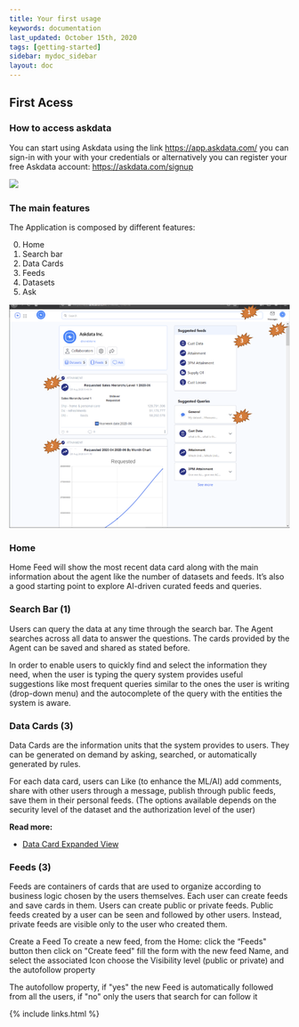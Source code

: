 ```yaml
---
title: Your first usage
keywords: documentation
last_updated: October 15th, 2020
tags: [getting-started]
sidebar: mydoc_sidebar
layout: doc
--- 
```


## First Acess

### How to access askdata

You can start using Askdata using the link <https://app.askdata.com/> you can sign-in with your with your credentials or alternatively you can register your free Askdata account: <https://askdata.com/signup>

![](https://uploads-ssl.webflow.com/5dff758010bfa7356f98e395/5f589d3235072a1e57b3b54e_9ApI7IibWWtz5IJBWMLOZtKqd6SKjps5vHmH0-VuWY6tS_Jb7QKPqPOmNxSJKYILnOtC_HtuUaPSi_zxSTvFY2Recz_W6akmUKUep9PlsAzm039h6btyi5F5U_j2ycnz5wPhEQE9.png)

### The main features

The Application is composed by different features:

0. Home
1. Search bar
2. Data Cards
3. Feeds
4. Datasets
5. Ask

![](media/your-first-usage_main.png)

### Home

Home Feed will show the most recent data card along with the main information about the agent like the number of datasets and feeds. It’s also a good starting point to explore AI-driven curated feeds and queries.

### Search Bar (1)

Users can query the data at any time through the search bar. The Agent searches across all data to answer the questions. The cards provided by the Agent can be saved and shared as stated before.

In order to enable users to quickly find and select the information they need, when the user is typing the query system provides useful suggestions like most frequent queries similar to the ones the user is writing (drop-down menu) and the autocomplete of the query with the entities the system is aware.

### Data Cards (3)

Data Cards are the information units that the system provides to users. They can be generated on demand by asking, searched, or automatically generated by rules.

For each data card, users can Like (to enhance the ML/AI) add comments, share with other users through a message, publish through public feeds, save them in their personal feeds. (The options available depends on the security level of the dataset and the authorization level of the user)

**Read more:**
* [Data Card Expanded View](/docs/data-card-expanded-view)

### Feeds (3)

Feeds are containers of cards that are used to organize according to business logic chosen by the users themselves. Each user can create feeds and save cards in them. 
Users can create public or private feeds. Public feeds created by a user can be seen and followed by other users. Instead, private feeds are visible only to the user who created them.

Create a Feed
To create a new feed, from the Home:
click the “Feeds" button 
then click on "Create feed"
fill the form with the new feed Name, and select the associated Icon
choose the Visibility level (public or private) and the autofollow property

The autofollow property, if "yes" the new Feed is automatically followed from all the users, if "no" only the users that search for can follow it

{% include links.html %}

